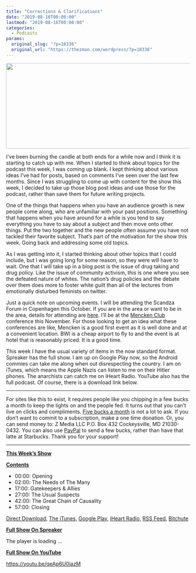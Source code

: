 ```yaml
---
title: "Corrections & Clarifications"
date: "2019-08-16T00:00:00"
lastmod: "2019-08-16T00:00:00"
categories:
  - Podcasts
params:
  original_slug: "?p=18336"
  original_url: "https://thezman.com/wordpress/?p=18336"
---
```


[<img
src="http://thezman.com/wordpress/wp-content/uploads/2018/01/Power-Hour.png"
decoding="async" width="600" height="233" />](http://thezman.com/wordpress/wp-content/uploads/2018/01/Power-Hour.png)

I’ve been burning the candle at both ends for a while now and I think it
is starting to catch up with me. When I started to think about topics
for the podcast this week, I was coming up blank. I kept thinking about
various ideas I’ve had for posts, based on comments I’ve seen over the
last few months. Since I was struggling to come up with content for the
show this week, I decided to take up those blog post ideas and use those
for the podcast, rather than save them for future writing projects.

One of the things that happens when you have an audience growth is new
people come along, who are unfamiliar with your past positions.
Something that happens when you have around for a while is you tend to
say everything you have to say about a subject and then move onto other
things. Put the two together and the new people often assume you have
not tackled their favorite subject. That’s part of the motivation for
the show this week. Going back and addressing some old topics.

As I was getting into it, I started thinking about other topics that I
could include, but I was going long for some reason, so they were will
have to wait. One that I will take up in a blog post is the issue of
drug taking and drug policy. Like the issue of community activism, this
is one where you see the defeated nature of whites. The nation’s drug
policies and the debate over them does more to foster white guilt than
all of the lectures from emotionally disturbed feminists on twitter.

Just a quick note on upcoming events. I will be attending the Scandza
Forum in Copenhagen this October. If you are in the area or want to be
in the area, details for attending are <a
href="https://www.counter-currents.com/2019/08/the-scandza-forum-returns-to-copenhagen/"
rel="noopener noreferrer" target="_blank">here</a>. I’ll be at the
<a href="http://hlmenckenclub.org/" rel="noopener noreferrer"
target="_blank">Mencken Club</a> conference this November. For those
looking to get an idea what these conferences are like, Mencken is a
good first event as it is well done and at a convenient location. BWI is
a cheap airport to fly to and the event is at hotel that is reasonably
priced. It is a good time.

This week I have the usual variety of items in the now standard format.
Spreaker has the full show. I am up on Google Play now, so the Android
commies can take me along when out disrespecting the country. I am on
iTunes, which means the Apple Nazis can listen to me on their Hitler
phones. The anarchists can catch me on iHeart Radio. YouTube also has
the full podcast. Of course, there is a download link below.

------------------------------------------------------------------------

For sites like this to exist, it requires people like you chipping in a
few bucks a month to keep the lights on and the people fed. It turns out
that you can’t live on clicks and compliments.
<a href="https://www.subscribestar.com/the-z-blog"
rel="noopener noreferrer" target="_blank">Five bucks a month</a> is not
a lot to ask. If you don’t want to commit to a subscription, make a one
time donation. Or, you can send money to: Z Media LLC P.O. Box 432
Cockeysville, MD 21030-0432. You can also use <a
href="https://www.paypal.com/cgi-bin/webscr?cmd=_s-xclick&amp;hosted_button_id=UDAS2Q8JYA6CN&amp;source=url"
rel="noopener noreferrer" target="_blank">PayPal</a> to send a few
bucks, rather than have that latte at Starbucks. Thank you for your
support!

------------------------------------------------------------------------

**<u>This Week’s Show</u>**

**<u>Contents</u>**

-   00:00: Opening
-   02:00: The Needs of The Many
-   17:00: Gatekeepers & Allies
-   27:00: The Usual Suspects
-   42:00: The Great Chain of Causality
-   57:00: Closing

<a href="https://api.spreaker.com/v2/episodes/18831264/download.mp3"
rel="noopener noreferrer" target="_blank">Direct Download</a>, <a
href="https://itunes.apple.com/us/podcast/the-z-blog-power-hour/id1262799640?mt=2"
rel="noopener noreferrer" target="_blank">The iTunes</a>, <a
href="https://podcasts.google.com/?feed=aHR0cHM6Ly93d3cuc3ByZWFrZXIuY29tL3Nob3cvMjU4OTY1Ny9lcGlzb2Rlcy9mZWVk"
rel="noopener noreferrer" target="_blank">Google Play</a>, <a href="https://www.iheart.com/podcast/the-z-blog-power-hour-29246491/"
rel="noopener noreferrer" target="_blank">iHeart Radio,</a>
<a href="https://www.spreaker.com/show/2589657/episodes/feed"
rel="noopener noreferrer" target="_blank">RSS Feed</a>,
<a href="https://www.bitchute.com/channel/OfDOhe43n3QL/"
rel="noopener noreferrer" target="_blank">Bitchute</a>

**<u>Full Show On Spreaker</u>**

The player is loading ...

<span class="widget_spinner dark"></span>

**<u>Full Show On YouTube</u>**

https://youtu.be/qeAp6U0iazM
